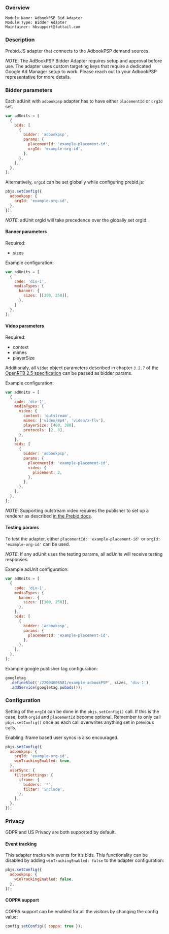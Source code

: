 ### Overview

```
Module Name: AdbookPSP Bid Adapter
Module Type: Bidder Adapter
Maintainer: hbsupport@fattail.com
```

### Description

Prebid.JS adapter that connects to the AdbookPSP demand sources.

*NOTE*: The AdBookPSP Bidder Adapter requires setup and approval before use. The adapter uses custom targeting keys that require a dedicated Google Ad Manager setup to work. Please reach out to your AdbookPSP representative for more details. 

### Bidder parameters

Each adUnit with `adbookpsp` adapter has to have either `placementId` or `orgId` set.

```js
var adUnits = [
  {
    bids: [
      {
        bidder: 'adbookpsp',
        params: {
          placementId: 'example-placement-id',
          orgId: 'example-org-id',
        },
      },
    ],
  },
];
```

Alternatively, `orgId` can be set globally while configuring prebid.js:

```js
pbjs.setConfig({
  adbookpsp: {
    orgId: 'example-org-id',
  },
});
```

*NOTE*: adUnit orgId will take precedence over the globally set orgId.

#### Banner parameters

Required:

- sizes

Example configuration:

```js
var adUnits = [
  {
    code: 'div-1',
    mediaTypes: {
      banner: {
        sizes: [[300, 250]],
      },
    }
  },
];
```

#### Video parameters

Required:

- context
- mimes
- playerSize

Additionaly, all `Video` object parameters described in chapter `3.2.7` of the [OpenRTB 2.5 specification](https://www.iab.com/wp-content/uploads/2016/03/OpenRTB-API-Specification-Version-2-5-FINAL.pdf) can be passed as bidder params.

Example configuration:

```js
var adUnits = [
  {
    code: 'div-1',
    mediaTypes: {
      video: {
        context: 'outstream',
        mimes: ['video/mp4', 'video/x-flv'],
        playerSize: [400, 300],
        protocols: [2, 3],
      },
    },
    bids: [
      {
        bidder: 'adbookpsp',
        params: {
          placementId: 'example-placement-id',
          video: {
            placement: 2,
          },
        },
      },
    ],
  },
];
```

*NOTE*: Supporting outstream video requires the publisher to set up a renderer as described [in the Prebid docs](https://docs.prebid.org/dev-docs/show-outstream-video-ads.html).

#### Testing params

To test the adapter, either `placementId: 'example-placement-id'` or `orgId: 'example-org-id'` can be used. 

*NOTE*: If any adUnit uses the testing params, all adUnits will receive testing responses.

Example adUnit configuration:

```js
var adUnits = [
  {
    code: 'div-1',
    mediaTypes: {
      banner: {
        sizes: [[300, 250]],
      },
    },
    bids: [
      {
        bidder: 'adbookpsp',
        params: {
          placementId: 'example-placement-id',
        },
      },
    ],
  },
];
```

Example google publisher tag configuration:

```js
googletag
  .defineSlot('/22094606581/example-adbookPSP', sizes, 'div-1')
  .addService(googletag.pubads());
```

### Configuration

Setting of the `orgId` can be done in the `pbjs.setConfig()` call. If this is the case, both `orgId` and `placementId` become optional. Remember to only call `pbjs.setConfig()` once as each call overwrites anything set in previous calls.

Enabling iframe based user syncs is also encouraged.

```javascript
pbjs.setConfig({
  adbookpsp: {
    orgId: 'example-org-id',
    winTrackingEnabled: true,
  },
  userSync: {
    filterSettings: {
      iframe: {
        bidders: '*',
        filter: 'include',
      },
    },
  },
});
```

### Privacy

GDPR and US Privacy are both supported by default.

#### Event tracking

This adapter tracks win events for it’s bids. This functionality can be disabled by adding `winTrackingEnabled: false` to the adapter configuration:

```js
pbjs.setConfig({
  adbookpsp: {
    winTrackingEnabled: false,
  },
});
```

#### COPPA support

COPPA support can be enabled for all the visitors by changing the config value:

```js
config.setConfig({ coppa: true });
```
